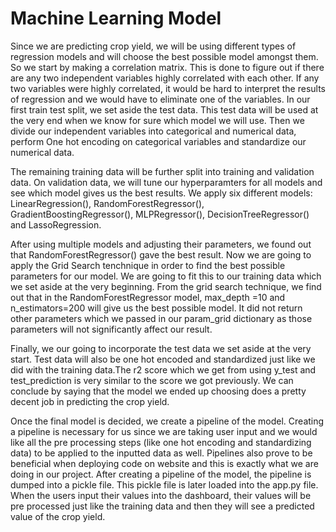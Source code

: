 # Machine Learning Model
Since we are predicting crop yield, we will be using different types of regression models and will choose the best possible model amongst them. So we start by making a correlation matrix. This is done to figure out if there are any two independent variables highly correlated with each other. If any two variables were highly correlated, it would be hard to interpret the results of regression and we would have to eliminate one of the variables. In our first train test split, we set aside the test data. This test data will be used at the very end when we know for sure which model we will use. Then we divide our independent variables into categorical and numerical data, perform One hot encoding on categorical variables and standardize our numerical data. 

The remaining training data will be further split into training and validation data. On validation data, we will tune our hyperparamters for all models and see which model gives us the best results. We apply six different models: LinearRegression(), RandomForestRegressor(), GradientBoostingRegressor(), MLPRegressor(), DecisionTreeRegressor() and LassoRegression. 

After using multiple models and adjusting their parameters, we found out that RandomForestRegressor() gave the best result. Now we are going to apply the Grid Search tenchnique in order to find the best possible parameters for our model. We are going to fit this to our training data which we set aside at the very beginning. From the grid search technique, we find out that in the RandomForestRegressor model, max_depth =10 and n_estimators=200 will give us the best possible model. It did not return other parameters which we passed in our param_grid dictionary as those parameters will not significantly affect our result.

Finally, we our going to incorporate the test data we set aside at the very start. Test data will also be one hot encoded and standardized just like we did with the training data.The r2 score which we get from using y_test and test_prediction is very similar to the score we got previously. We can conclude by saying that the model we ended up choosing does a pretty decent job in predicting the crop yield. 

Once the final model is decided, we create a pipeline of the model. Creating a pipeline is necessary for us since we are taking user input and we would like all the pre processing steps (like one hot encoding and standardizing data) to be applied to the inputted data as well. Pipelines also prove to be beneficial when deploying code on website and this is exactly what we are doing in our project. After creating a pipeline of the model, the pipeline is dumped into a pickle file. This pickle file is later loaded into the app.py file. When the users input their values into the dashboard, their values will be pre processed just like the training data and then they will see a predicted value of the crop yield.  



